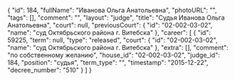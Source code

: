 {
    "id": 184,
    "fullName": "Иванова Ольга Анатольевна",
    "photoURL": "",
    "tags": [],
    "comment": "",
    "layout": "judge",
    "title": "Судья Иванова Ольга Анатольевна",
    "court": null,
    "previousCourt": {
        "id": "02-002-03-02",
        "name": "суд Октябрьского района г. Витебска"
    },
    "career": [
        {
            "id": 59225,
            "term": null,
            "type": "released",
            "court": {
                "id": "02-002-03-02",
                "name": "суд Октябрьского района г. Витебска"
            },
            "extra": [],
            "comment": "по собственному желанию",
            "house_id": "02-002-03-02",
            "judge_id": 184,
            "position": "судья",
            "term_type": "",
            "timestamp": "2015-12-22",
            "decree_number": "510"
        }
    ]
}